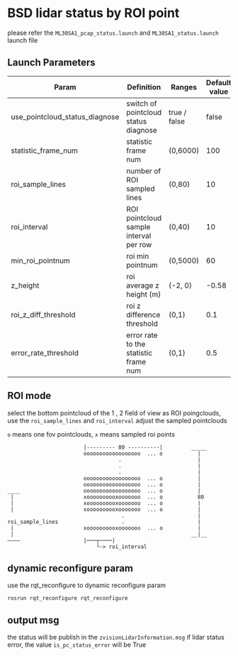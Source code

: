 # BSD lidar status by ROI point
please refer the `ML30SA1_pcap_status.launch` and `ML30SA1_status.launch` launch file

## Launch Parameters 

| Param | Definition | Ranges  | Default value |
| ------ | ------- | ------- | ------- |
| use_pointcloud_status_diagnose | switch of pointcloud status diagnose |     true / false    | false |
| statistic_frame_num       |   statistic frame num      |   (0,6000)  | 100 |
| roi_sample_lines  |     number of ROI sampled lines   |    (0,80)     | 10 |
| roi_interval  |     ROI pointcloud sample interval per row    |    (0,40)     | 10 |
| min_roi_pointnum  |     roi min pointnum    |     (0,5000)    | 60 |
| z_height  |    roi average z height (m)     |    (-2, 0)     | -0.58 |
| roi_z_diff_threshold  |    roi z difference threshold     |     (0,1)   |  0.1 |
| error_rate_threshold  |    error rate to the statistic frame num       |    (0,1)     | 0.5 |

## ROI mode

select the bottom pointcloud of the 1 , 2 field of view as ROI poingclouds,
use the `roi_sample_lines` and `roi_interval` adjust the sampled pointclouds

`o` means one fov pointclouds, `x` means sampled roi points
```
                        |--------- 80 ----------|         _____
                        oooooooooooooooooo  ... o           |
                                   .                        |
                                   .                        |
                                   .                        |
                        oooooooooooooooooo  ... o           |
                        oooooooooooooooooo  ... o           |
____                    oooooooooooooooooo  ... o           |
 |                      xoooooooooxooooooo  ... o           80
 |                      xoooooooooxooooooo  ... o           |
 |                      xoooooooooxooooooo  ... o           |
                                    .                       |
roi_sample_lines                    .                       |
 |                      xoooooooooxooooooo  ... o           |
 |                                                        __|__
————                    |───┬────| 
                            └-> roi_interval          
```
## dynamic reconfigure param

use the rqt_reconfigure to dynamic reconfigure param 
```
rosrun rqt_reconfigure rqt_reconfigure
```

## output msg
the status will be publish in the `zvisionLidarInformation.msg`
if lidar status error, the value `is_pc_status_error` will be True
